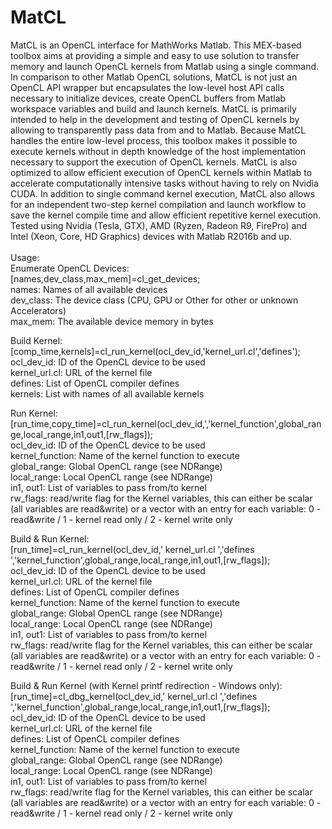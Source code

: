 # MatCL
MatCL is an OpenCL interface for MathWorks Matlab. This MEX-based toolbox aims at providing a simple and easy to use solution to transfer memory and launch OpenCL kernels from Matlab using a single command.
In comparison to other Matlab OpenCL solutions, MatCL is not just an OpenCL API wrapper but encapsulates the low-level host API calls necessary to initialize devices, create OpenCL buffers from Matlab workspace variables and build and launch kernels.
MatCL is primarily intended to help in the development and testing of OpenCL kernels by allowing to transparently pass data from and to Matlab. 
Because MatCL handles the entire low-level process, this toolbox makes it possible to execute kernels without in depth knowledge of the host implementation necessary to support the execution of OpenCL kernels.
MatCL is also optimized to allow efficient execution of OpenCL kernels within Matlab to accelerate computationally intensive tasks without having to rely on Nvidia CUDA. In addition to single command kernel execution, MatCL also allows for an independent two-step kernel compilation and launch workflow to save the kernel compile time and allow efficient repetitive kernel execution. 
<br>
Tested using Nvidia (Tesla, GTX), AMD (Ryzen, Radeon R9, FirePro) and Intel (Xeon, Core, HD Graphics) devices with Matlab R2016b and up.<br>
<br>
Usage:
<br>
Enumerate OpenCL Devices:<br/>
[names,dev_class,max_mem]=cl_get_devices;<br/>
names: Names of all available devices<br/>
dev_class: The device class (CPU, GPU or Other for other or unknown Accelerators)<br/>
max_mem: The available device memory in bytes<br/>


Build Kernel:<br/>
[comp_time,kernels]=cl_run_kernel(ocl_dev_id,'kernel_url.cl','defines');<br/>
ocl_dev_id: ID of the OpenCL device to be used<br/>
kernel_url.cl: URL of the kernel file<br/>
defines: List of OpenCL compiler defines<br/>
kernels: List with names of all available kernels<br/>

Run Kernel:<br/>
[run_time,copy_time]=cl_run_kernel(ocl_dev_id,','kernel_function',global_range,local_range,in1,out1,[rw_flags]);<br/>
ocl_dev_id: ID of the OpenCL device to be used<br/>
kernel_function: Name of the kernel function to execute<br/>
global_range: Global OpenCL range (see NDRange)<br/>
local_range: Local OpenCL range (see NDRange)<br/>
in1, out1: List of variables to pass from/to kernel<br/>
rw_flags: read/write flag for the Kernel variables, this can either be scalar (all variables are read&write) or a vector with an entry for each variable: 0 - read&write / 1 - kernel read only / 2 - kernel write only<br/>

Build & Run Kernel:<br/>
[run_time]=cl_run_kernel(ocl_dev_id,' kernel_url.cl ','defines ','kernel_function',global_range,local_range,in1,out1,[rw_flags]);<br/>
ocl_dev_id: ID of the OpenCL device to be used<br/>
kernel_url.cl: URL of the kernel file<br/>
defines: List of OpenCL compiler defines<br/>
kernel_function: Name of the kernel function to execute<br/>
global_range: Global OpenCL range (see NDRange)<br/>
local_range: Local OpenCL range (see NDRange)<br/>
in1, out1: List of variables to pass from/to kernel<br/>
rw_flags: read/write flag for the Kernel variables, this can either be scalar (all variables are read&write) or a vector with an entry for each variable: 0 - read&write / 1 - kernel read only / 2 - kernel write only<br/>

Build & Run Kernel (with Kernel printf redirection - Windows only):<br/>
[run_time]=cl_dbg_kernel(ocl_dev_id,' kernel_url.cl ','defines ','kernel_function',global_range,local_range,in1,out1,[rw_flags]);<br/>
ocl_dev_id: ID of the OpenCL device to be used<br/>
kernel_url.cl: URL of the kernel file<br/>
defines: List of OpenCL compiler defines<br/>
kernel_function: Name of the kernel function to execute<br/>
global_range: Global OpenCL range (see NDRange)<br/>
local_range: Local OpenCL range (see NDRange)<br/>
in1, out1: List of variables to pass from/to kernel<br/>
rw_flags: read/write flag for the Kernel variables, this can either be scalar (all variables are read&write) or a vector with an entry for each variable: 0 - read&write / 1 - kernel read only / 2 - kernel write only<br/>

